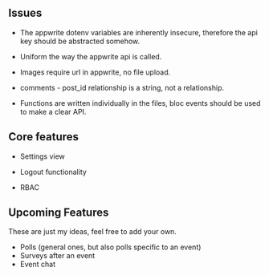 ## Issues

* The appwrite dotenv variables are inherently insecure, therefore the api key should be abstracted somehow.

* Uniform the way the appwrite api is called.

* Images require url in appwrite, no file upload.

* comments - post_id relationship is a string, not a relationship.

* Functions are written individually in the files, bloc events should be used to make a clear API.

## Core features

* Settings view

* Logout functionality

* RBAC

## Upcoming Features

These are just my ideas, feel free to add your own.

* Polls (general ones, but also polls specific to an event)
* Surveys after an event
* Event chat